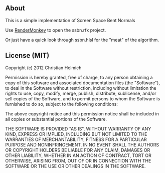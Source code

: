 About
-----

This is a simple implementation of Screen Space Bent Normals

Use [RenderMonkey](http://developer.amd.com/archive/gpu/rendermonkey/pages/default.aspx) to open the ssbn.rfx project.

Or just have a quick look through ssbn.hlsl for the "meat" of the algorithm.

License (MIT)
-------------

Copyright (c) 2012 Christian Helmich

Permission is hereby granted, free of charge, to any person obtaining a copy
of this software and associated documentation files (the "Software"), to deal
in the Software without restriction, including without limitation the rights
to use, copy, modify, merge, publish, distribute, sublicense, and/or sell
copies of the Software, and to permit persons to whom the Software is
furnished to do so, subject to the following conditions:

The above copyright notice and this permission notice shall be included in
all copies or substantial portions of the Software.

THE SOFTWARE IS PROVIDED "AS IS", WITHOUT WARRANTY OF ANY KIND, EXPRESS OR
IMPLIED, INCLUDING BUT NOT LIMITED TO THE WARRANTIES OF MERCHANTABILITY,
FITNESS FOR A PARTICULAR PURPOSE AND NONINFRINGEMENT. IN NO EVENT SHALL THE
AUTHORS OR COPYRIGHT HOLDERS BE LIABLE FOR ANY CLAIM, DAMAGES OR OTHER
LIABILITY, WHETHER IN AN ACTION OF CONTRACT, TORT OR OTHERWISE, ARISING FROM,
OUT OF OR IN CONNECTION WITH THE SOFTWARE OR THE USE OR OTHER DEALINGS IN
THE SOFTWARE.